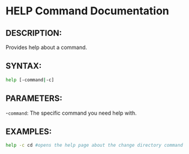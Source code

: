 # HELP Command Documentation

## DESCRIPTION:
Provides help about a command.

## SYNTAX:
```bash
help [-command|-c]
```
## PARAMETERS:
-`command`: The specific command you need help with.

## EXAMPLES:
```bash
help -c cd #opens the help page about the change directory command
```